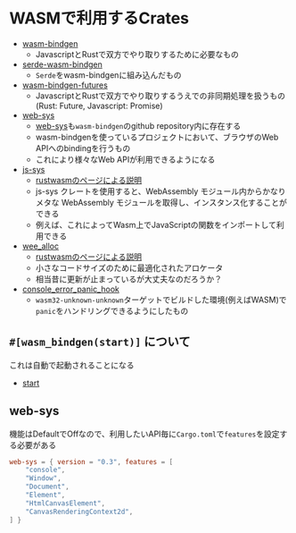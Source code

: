# WASMで利用するCrates

- [wasm-bindgen](https://crates.io/crates/wasm-bindgen)
  - JavascriptとRustで双方でやり取りするために必要なもの
- [serde-wasm-bindgen](https://crates.io/crates/serde-wasm-bindgen)
  - `Serde`をwasm-bindgenに組み込んだもの
- [wasm-bindgen-futures](https://crates.io/crates/wasm-bindgen-futures)
  - JavascriptとRustで双方でやり取りするうえでの非同期処理を扱うもの (Rust: Future, Javascript: Promise)
- [web-sys](https://crates.io/crates/web-sys)
  - [web-sys](https://github.com/rustwasm/wasm-bindgen/tree/main/crates/web-sys)も`wasm-bindgen`のgithub repository内に存在する
  - wasm-bindgenを使っているプロジェクトにおいて、ブラウザのWeb APIへのbindingを行うもの
  - これにより様々なWeb APIが利用できるようになる
- [js-sys](https://crates.io/crates/js-sys)
  - [rustwasmのページによる説明](https://rustwasm.github.io/wasm-bindgen/examples/wasm-in-wasm.html)
  - js-sys クレートを使用すると、WebAssembly モジュール内からかなりメタな WebAssembly モジュールを取得し、インスタンス化することができる
  - 例えば、これによってWasm上でJavaScriptの関数をインポートして利用できる
- [wee_alloc](https://crates.io/crates/wee_alloc)
  - [rustwasmのページによる説明](https://rustwasm.github.io/docs/wasm-pack/tutorials/npm-browser-packages/template-deep-dive/wee_alloc.html)
  - 小さなコードサイズのために最適化されたアロケータ
  - 相当昔に更新が止まっているが大丈夫なのだろうか？
- [console_error_panic_hook](https://crates.io/crates/console_error_panic_hook)
  - `wasm32-unknown-unknown`ターゲットでビルドした環境(例えばWASM)で`panic`をハンドリングできるようにしたもの

## `#[wasm_bindgen(start)]` について

これは自動で起動されることになる

- [start](https://rustwasm.github.io/wasm-bindgen/reference/attributes/on-rust-exports/start.html)

## web-sys

機能はDefaultでOffなので、利用したいAPI毎に`Cargo.toml`で`features`を設定する必要がある

```toml
web-sys = { version = "0.3", features = [
    "console",
    "Window",
    "Document",
    "Element",
    "HtmlCanvasElement",
    "CanvasRenderingContext2d",
] }
```

